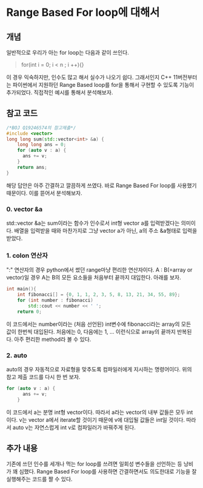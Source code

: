 # Range Based For loop에 대해서

## 개념
일반적으로 우리가 아는 for loop는 다음과 같이 쓰인다.  
> for(int i = 0; i < n ; i ++){}  

이 경우 익숙하지만, 인수도 많고 해서 실수가 나오기 쉽다. 그래서인지 C++ 11버전부터는 파이썬에서 지원하던 Range Based loop를 for을 통해서 구현할 수 있도록 기능이 추가되었다. 직접적인 예시를 통해서 분석해보자. 


## 참고 코드

```cpp
/*BOJ Q19246574의 참고제출*/
#include <vector>
long long sum(std::vector<int> &a) {
	long long ans = 0;
    for (auto v : a) {
      ans += v;
    }
	return ans;
}
```
해당 답안은 아주 간결하고 깔끔하게 쓰였다. 바로 Range Based For loop를 사용했기 때문이다. 이를 뜯어서 분석해보자.

### 0. vector<int> &a
std::vector<int> &a는 sum이라는 함수가 인수로서 int형 vector a를 입력받겠다는 의미이다. 배열을 입력받을 때와 마찬가지로 그냥 vector a가 아닌, a의 주소 &a형태로 입력을 받았다.

### 1. colon 연산자
":" 연산자의 경우 python에서 썼던 range마냥 편리한 연산자이다. A : B(=array or vector)일 경우 A는 B의 모든 요소들을 처음부터 끝까지 대입한다. 아래를 보자. 

```cpp
int main(){
    int fibonacci[] = {0, 1, 1, 2, 3, 5, 8, 13, 21, 34, 55, 89};
    for (int number : fibonacci)
        std::cout << number << ' ';
    return 0;
```
이 코드에서는 number이라는 (처음 선언된) int변수에 fibonacci라는 array의 모든 값이 한번씩 대입된다. 처음에는 0, 다음에는 1, ... 이런식으로 array의 끝까지 반복된다. 아주 편리한 method라 볼 수 있다.

### 2. auto
auto의 경우 자동적으로 자료형을 맞추도록 컴파일러에게 지시하는 명령어이다. 위의 참고 제출 코드를 다시 한 번 보자.

```cpp
for (auto v : a) {
      ans += v;
    }
```
이 코드에서 a는 분명 int형 vector이다. 따라서 a라는 vector의 내부 값들은 모두 int이다. v는 vector a에서 iterate할 것이기 때문에 v에 대입될 값들은 int일 것이다. 따라서 auto v는 자연스럽게 int v로 컴파일러가 바꿔주게 된다.

## 추가 내용  
기존에 쓰던 인수를 세개나 먹는 for loop를 쓰려면 일회성 변수들을 선언하는 등 낭비가 꽤 심했다. Range Based For loop를 사용하면 간결하면서도 의도한대로 기능을 잘 실행해주는 코드를 짤 수 있다.